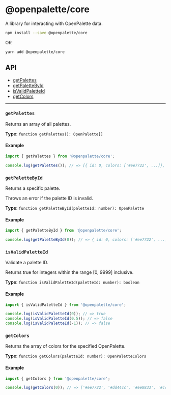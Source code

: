 # @openpalette/core

A library for interacting with OpenPalette data.

```bash
npm install --save @openpalette/core
```

OR

```bash
yarn add @openpalette/core
```

## API

- [getPalettes](#getPalettes)
- [getPaletteById](#getPaletteById)
- [isValidPaletteId](#isValidPaletteId)
- [getColors](#getColors)

---

### `getPalettes`

Returns an array of all palettes.

**Type**: `function getPalettes(): OpenPalette[]`

#### Example

```ts
import { getPalettes } from '@openpalette/core';

console.log(getPalettes()); // => [{ id: 0, colors: ['#ee7722', ...]}, ...]
```

### `getPaletteById`

Returns a specific palette.

Throws an error if the palette ID is invalid.

**Type**: `function getPaletteById(paletteId: number): OpenPalette`

#### Example

```ts
import { getPaletteById } from '@openpalette/core';

console.log(getPaletteById(0)); // => { id: 0, colors: ['#ee7722', ...]}
```

### `isValidPaletteId`

Validate a palette ID.

Returns true for integers within the range [0, 9999] inclusive.

**Type**: `function isValidPaletteId(paletteId: number): boolean`

#### Example

```ts
import { isValidPaletteId } from '@openpalette/core';

console.log(isValidPaletteId(0)); // => true
console.log(isValidPaletteId(0.5)); // => false
console.log(isValidPaletteId(-1)); // => false
```

### `getColors`

Returns the array of colors for the specified OpenPalette.

**Type**: `function getColors(paletteId: number): OpenPaletteColors`

#### Example

```ts
import { getColors } from '@openpalette/core';

console.log(getColors(0)); // => ['#ee7722', '#dd44cc', '#ee8833', '#cc99bb', '#775511']
```

